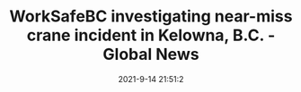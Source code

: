 ---
"title": "WorkSafeBC investigating near-miss crane incident in Kelowna, B.C. - Global News"
"date": "2021-9-14 21:51:2"
"feed_name": "GOOGLENEWSCONSTRUCTION"
"feed_website": "https://news.google.com/search?q=construction%2Bincident&hl=en-US&gl=US&ceid=US:en"
"feed_rss": "https://news.google.com/rss/search?q=construction%2Bincident&hl=en-US&gl=US&ceid=US:en"
"link": "https://globalnews.ca/news/8190313/near-miss-crane-incident-kelowna/"
"file": "_posts/2021-1-1-2a2e9a3a825c69681f3aa0dba623850bc8ca5a54.md"
"accident": "1"
"drilling": "0"
"dead": "0"
"injured": "0"
---